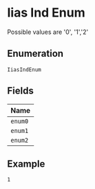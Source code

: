
# Iias Ind Enum

Possible values are '0', '1','2'

## Enumeration

`IiasIndEnum`

## Fields

| Name |
|  --- |
| `enum0` |
| `enum1` |
| `enum2` |

## Example

```
1
```

